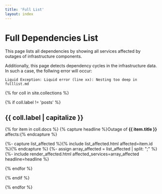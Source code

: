 ```yaml
---
title: 'Full List'
layout: index
---
```


# Full Dependencies List

This page lists all dependencies by showing all services affected by outages of infrastructure components.

Additionally, this page detects dependency cycles in the infrastructure data.
In such a case, the follwing error will occur:
```
Liquid Exception: Liquid error (line xx): Nesting too deep in fulllist.md
```

{% for coll in site.collections %}

{% if coll.label != 'posts' %}

## {{ coll.label | capitalize }}

{% for item in coll.docs %}
{% capture headline %}Outage of **{{ item.title }}** affects:{% endcapture %}

{%- capture list_affected %}{% include list_affected.html affected=item.id %}{% endcapture %}
{%- assign array_affected = list_affected | split: ";" %}
{%- include render_affected.html affected_services=array_affected headline=headline %}

{% endfor %}

{% endif %}

{% endfor %}


